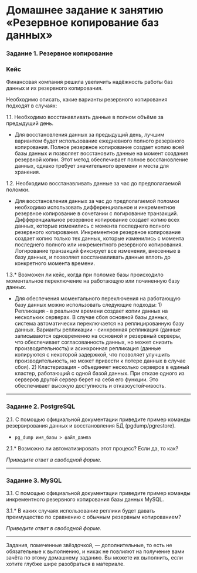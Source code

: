 # Домашнее задание к занятию «Резервное копирование баз данных»


### Задание 1. Резервное копирование

### Кейс
Финансовая компания решила увеличить надёжность работы баз данных и их резервного копирования. 

Необходимо описать, какие варианты резервного копирования подходят в случаях: 

1.1. Необходимо восстанавливать данные в полном объёме за предыдущий день.

- Для восстановления данных за предыдущий день, лучшим вариантом будет использование ежедневного полного резервного копирования.
  Полное резервное копирование создает копию всей базы данных и позволяет восстановить данные на момент создания резервной копии.
  Этот метод обеспечивает полное восстановление данных, однако требует значительного времени и места для хранения.

1.2. Необходимо восстанавливать данные за час до предполагаемой поломки.

- Для восстановления данных за час до предполагаемой поломки необходимо использовать дифференциальное и инкрементное резервное копирование
  в сочетании с логирование транзакций.
  Дифференциальное резервное копирование создает копию всех данных, которые изменились с момента последнего полного резервного копирования.
  Инкрементное резервное копирование создает копию только тех данных, которые изменились с момента последнего полного или инкрементного резервного копирования.
  Логирование транзакций фиксирует все изменения, внесенные в базу данных, и позволяет восстанавливать данные вплоть до конкретного момента времени.

1.3.* Возможен ли кейс, когда при поломке базы происходило моментальное переключение на работающую или починенную базу данных.

- Для обеспечения моментального переключения на работающую базу данных можно использовать следующие подходы: 1) Репликация - в реальном времени создает копии данных на нескольких серверах. В случае сбоя основной базы данных, система автоматически переключается на реплицированную базу данных. Варианты репликации - синхронная репликация (данные записываются одновременно на основной и резервный серверы, что обеспечивает согласованность данных, но может снизить производительность) и асинхронная репликация (данные копируются с некоторой задержкой, что позволяет улучшить производительность, но может привести к потере данных в случае сбоя). 2) Кластеризация - объединяет несколько серверов в единый кластер, работающий с одной базой данных. При отказе одного из серверов другой сервер берет на себя его функции. Это обеспечивает высокую доступность и отказоустойчивость.

---

### Задание 2. PostgreSQL

2.1. С помощью официальной документации приведите пример команды резервирования данных и восстановления БД (pgdump/pgrestore).

- ```pg_dump имя_базы > файл_дампа``` 



2.1.* Возможно ли автоматизировать этот процесс? Если да, то как?

*Приведите ответ в свободной форме.*

---

### Задание 3. MySQL

3.1. С помощью официальной документации приведите пример команды инкрементного резервного копирования базы данных MySQL. 

3.1.* В каких случаях использование реплики будет давать преимущество по сравнению с обычным резервным копированием?

*Приведите ответ в свободной форме.*

---

Задания, помеченные звёздочкой, — дополнительные, то есть не обязательные к выполнению, и никак не повлияют на получение вами зачёта по этому домашнему заданию. Вы можете их выполнить, если хотите глубже шире разобраться в материале.

